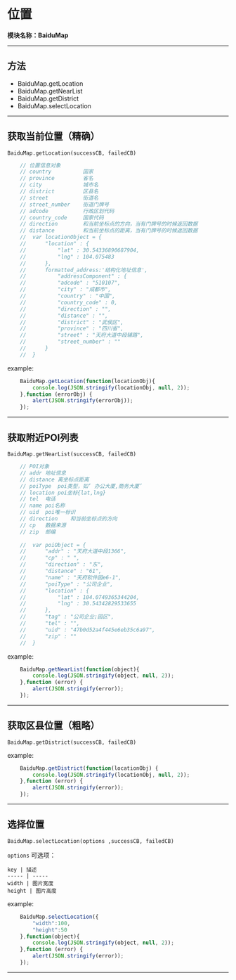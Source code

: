 # 位置
**模块名称：BaiduMap**

****

## 方法

* BaiduMap.getLocation
* BaiduMap.getNearList
* BaiduMap.getDistrict
* BaiduMap.selectLocation

****

## 获取当前位置（精确）
`BaiduMap.getLocation(successCB, failedCB)`

```js
    // 位置信息对象
    // country          国家
    // province         省名
    // city	            城市名
    // district         区县名
    // street           街道名
    // street_number    街道门牌号
    // adcode           行政区划代码
    // country_code     国家代码
    // direction        和当前坐标点的方向，当有门牌号的时候返回数据
    // distance         和当前坐标点的距离，当有门牌号的时候返回数据
    //	var locationObject = {
    //		"location" : {
    //			"lat" : 30.54336890687904,
    //			"lng" : 104.075483
    //		},
    //		formatted_address:'结构化地址信息',
    //			"addressComponent" : {
    //			"adcode" : "510107",
    //			"city" : "成都市",
    //			"country" : "中国",
    //			"country_code" : 0,
    //			"direction" : "",
    //			"distance" : "",
    //			"district" : "武侯区",
    //			"province" : "四川省",
    //			"street" : "天府大道中段辅路",
    //			"street_number" : ""
    //		}
    //	}
```

example:

```js
    BaiduMap.getLocation(function(locationObj){
    	console.log(JSON.stringify(locationObj, null, 2));
    },function (errorObj) {
    	alert(JSON.stringify(errorObj));
    });
```

****

## 获取附近POI列表
`BaiduMap.getNearList(successCB, failedCB)`

```js
    // POI对象
    // addr	地址信息
    // distance	离坐标点距离
    // poiType	poi类型，如’ 办公大厦,商务大厦’
    // location	poi坐标{lat,lng}
    // tel	电话
    // name	poi名称
    // uid	poi唯一标识
    // direction	和当前坐标点的方向
    // cp	数据来源
    // zip	邮编
    
    //	var poiObject = {
    //		"addr" : "天府大道中段1366",
    //		"cp" : " ",
    //		"direction" : "东",
    //		"distance" : "61",
    //		"name" : "天府软件园e6-1",
    //		"poiType" : "公司企业",
    //		"location" : {
    //			"lat" : 104.0749365344204,
    //			"lng" : 30.54342829533655
    //		},
    //		"tag" : "公司企业;园区",
    //		"tel" : "",
    //		"uid" : "47b0d52a4f445e6eb35c6a97",
    //		"zip" : ""
    //	}
```
example:

```js
    BaiduMap.getNearList(function(object){
    	console.log(JSON.stringify(object, null, 2));
    },function (error) {
    	alert(JSON.stringify(error));
    });
```

****

## 获取区县位置（粗略）
`BaiduMap.getDistrict(successCB, failedCB)`

example:

```js
    BaiduMap.getDistrict(function(locationObj) {
    	console.log(JSON.stringify(locationObj, null, 2));
    },function (error) {
    	alert(JSON.stringify(error));
    });
```

****

## 选择位置
`BaiduMap.selectLocation(options ,successCB, failedCB)`

`options` 可选项：

    key | 描述
    ----- | -----
    width | 图片宽度
    height | 图片高度

example:

```js
    BaiduMap.selectLocation({
    	"width":100,
    	"height":50
    },function(object){
    	console.log(JSON.stringify(object, null, 2));
    },function (error) {
    	alert(JSON.stringify(error));
    });
```

****

